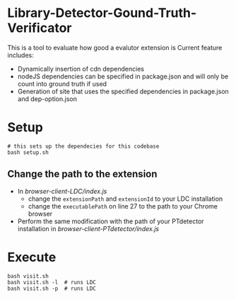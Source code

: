 # Library-Detector-Gound-Truth-Verificator
This is a tool to evaluate how good a evalutor extension is
Current feature includes:
- Dynamically insertion of cdn dependencies
- nodeJS dependencies can be specified in package.json and will only be count into ground truth if used
- Generation of site that uses the specified dependencies in package.json and dep-option.json


# Setup
```
# this sets up the dependecies for this codebase
bash setup.sh
```

## Change the path to the extension
- In *browser-client-LDC/index.js*
    - change the `extensionPath` and `extensionId` to your LDC installation
    - change the `executablePath` on line 27 to the path to your Chrome browser
- Perform the same modification with the path of your PTdetector installation in *browser-client-PTdetector/index.js*

# Execute
```
bash visit.sh
bash visit.sh -l  # runs LDC
bash visit.sh -p  # runs LDC
```